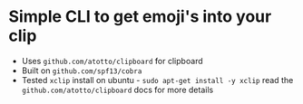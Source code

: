 Simple CLI to get emoji's into your clip
========================================

* Uses `github.com/atotto/clipboard` for clipboard 
* Built on `github.com/spf13/cobra`
* Tested `xclip` install on ubuntu - `sudo apt-get install -y xclip` read the `github.com/atotto/clipboard` docs for more details